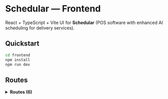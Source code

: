 # Schedular — Frontend

React + TypeScript + Vite UI for **Schedular** (POS software with enhanced AI scheduling for delivery services).

## Quickstart
```bash
cd frontend
npm install
npm run dev
```

## Routes
<!-- ROUTES_TABLE_START -->
<details>
<summary><strong>Routes (6)</strong></summary>

| Path | Page | Area | Component | Status |
|:-----|:-----|:-----|:----------|:-------|
| `/` | **Index** | App | `src/app/pages/index.tsx` | 🟡 In progress |
| `/pos` | **Front Desk** | POS | `src/features/frontdesk/FrontDesk.tsx` | 🟡 In progress |
| `/pos/sale` | **Create Sale** | POS | `src/features/sale/CreateSale.tsx` | ⚪ Planned |
| `/pos/stock` | **Check Stock** | POS | `src/features/stock/CheckStock.tsx` | ⚪ Planned |
| `/pos/customer` | **Search Customer** | POS | `src/features/customers/SearchCustomer.tsx` | 🟢 Ready |
| `/admin` | **Index** | App | `src/app/pages/index.tsx` | ⚪ Planned |

</details>
<!-- ROUTES_TABLE_END -->

